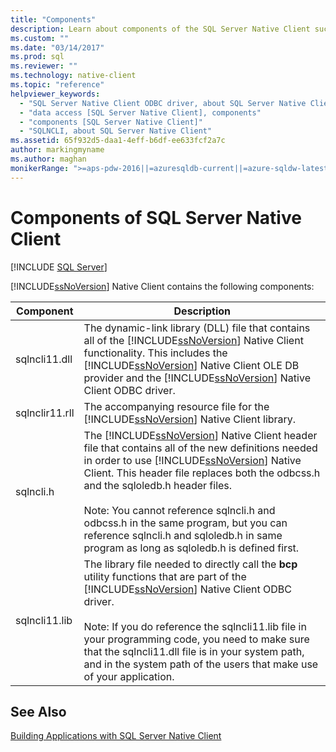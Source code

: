 ```yaml
---
title: "Components"
description: Learn about components of the SQL Server Native Client such as sqlncli11.dll, sqlnclir11.rll, sqlncli.h, and sqlncli11.lib.
ms.custom: ""
ms.date: "03/14/2017"
ms.prod: sql
ms.reviewer: ""
ms.technology: native-client
ms.topic: "reference"
helpviewer_keywords: 
  - "SQL Server Native Client ODBC driver, about SQL Server Native Client ODBC driver"
  - "data access [SQL Server Native Client], components"
  - "components [SQL Server Native Client]"
  - "SQLNCLI, about SQL Server Native Client"
ms.assetid: 65f932d5-daa1-4eff-b6df-ee633fcf2a7c
author: markingmyname
ms.author: maghan
monikerRange: ">=aps-pdw-2016||=azuresqldb-current||=azure-sqldw-latest||>=sql-server-2016||=sqlallproducts-allversions||>=sql-server-linux-2017||=azuresqldb-mi-current"
---
```

# Components of SQL Server Native Client
[!INCLUDE [SQL Server](../../../includes/applies-to-version/sql-asdb-asdbmi-asdw-pdw.md)]

  [!INCLUDE[ssNoVersion](../../../includes/ssnoversion-md.md)] Native Client contains the following components:  
  
|Component|Description|  
|---------------|-----------------|  
|sqlncli11.dll|The dynamic-link library (DLL) file that contains all of the [!INCLUDE[ssNoVersion](../../../includes/ssnoversion-md.md)] Native Client functionality. This includes the [!INCLUDE[ssNoVersion](../../../includes/ssnoversion-md.md)] Native Client OLE DB provider and the [!INCLUDE[ssNoVersion](../../../includes/ssnoversion-md.md)] Native Client ODBC driver.|  
|sqlnclir11.rll|The accompanying resource file for the [!INCLUDE[ssNoVersion](../../../includes/ssnoversion-md.md)] Native Client library.|   
|sqlncli.h|The [!INCLUDE[ssNoVersion](../../../includes/ssnoversion-md.md)] Native Client header file that contains all of the new definitions needed in order to use [!INCLUDE[ssNoVersion](../../../includes/ssnoversion-md.md)] Native Client. This header file replaces both the odbcss.h and the sqloledb.h header files.<br /><br /> Note: You cannot reference sqlncli.h and odbcss.h in the same program, but you can reference sqlncli.h and sqloledb.h in same program as long as sqloledb.h is defined first.|  
|sqlncli11.lib|The library file needed to directly call the **bcp** utility functions that are part of the [!INCLUDE[ssNoVersion](../../../includes/ssnoversion-md.md)] Native Client ODBC driver.<br /><br /> Note: If you do reference the sqlncli11.lib file in your programming code, you need to make sure that the sqlncli11.dll file is in your system path, and in the system path of the users that make use of your application.|  
  
## See Also  
 [Building Applications with SQL Server Native Client](../../../relational-databases/native-client/applications/building-applications-with-sql-server-native-client.md)  
  
  
